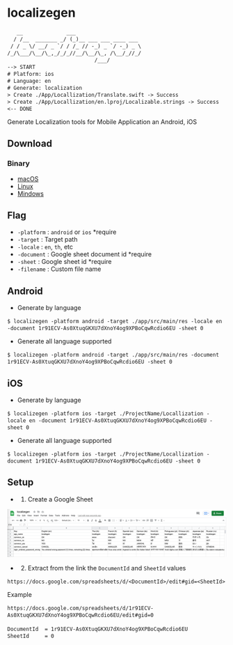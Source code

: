 # localizegen

```shell
   __              ___                     
  / /__  _______ _/ (_)__ ___ ___ ____ ___ 
 / / _ \/ __/ _ `/ / /_ // -_) _ `/ -_) _ \
/_/\___/\__/\_,_/_/_//__/\__/\_, /\__/_//_/
                            /___/          
--> START
# Platform: ios
# Language: en
# Generate: localization
> Create ./App/Locallization/Translate.swift -> Success
> Create ./App/Locallization/en.lproj/Localizable.strings -> Success
<-- DONE
```

Generate Localization tools for Mobile Application an Android, iOS

## Download

### Binary

- [macOS](https://github.com/prongbang/localizegen/blob/master/binary/macos/localizegen?raw=true)
- [Linux](https://github.com/prongbang/localizegen/blob/master/binary/linux/localizegen?raw=true)
- [Mindows](https://github.com/prongbang/localizegen/blob/master/binary/windows/localizegen.exe?raw=true)

## Flag

- `-platform`   : `android` or `ios`        *require
- `-target`     : Target path
- `-locale`     : `en`, `th`, etc
- `-document`   : Google sheet document id  *require
- `-sheet`      : Google sheet id           *require
- `-filename`   : Custom file name

## Android

- Generate by language

```shell script
$ localizegen -platform android -target ./app/src/main/res -locale en -document 1r91ECV-As0XtuqGKXU7dXnoY4og9XPBoCqwRcdio6EU -sheet 0
```

- Generate all language supported

```shell script
$ localizegen -platform android -target ./app/src/main/res -document 1r91ECV-As0XtuqGKXU7dXnoY4og9XPBoCqwRcdio6EU -sheet 0
```

## iOS

- Generate by language

```shell script
$ localizegen -platform ios -target ./ProjectName/Locallization -locale en -document 1r91ECV-As0XtuqGKXU7dXnoY4og9XPBoCqwRcdio6EU -sheet 0
```

- Generate all language supported

```shell script
$ localizegen -platform ios -target ./ProjectName/Locallization -document 1r91ECV-As0XtuqGKXU7dXnoY4og9XPBoCqwRcdio6EU -sheet 0
```

## Setup

- 1. Create a Google Sheet

![Localize](/docs/sheet-localize.png)

- 2. Extract from the link the `DocumentId` and `SheetId` values

```shell script
https://docs.google.com/spreadsheets/d/<DocumentId>/edit#gid=<SheetId>
```

Example

```shell script
https://docs.google.com/spreadsheets/d/1r91ECV-As0XtuqGKXU7dXnoY4og9XPBoCqwRcdio6EU/edit#gid=0

DocumentId  = 1r91ECV-As0XtuqGKXU7dXnoY4og9XPBoCqwRcdio6EU
SheetId     = 0
```
